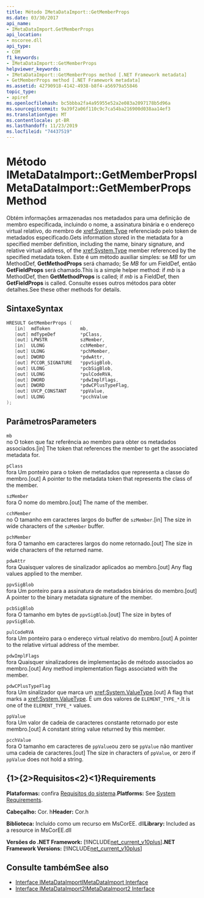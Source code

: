 ```yaml
---
title: Método IMetaDataImport::GetMemberProps
ms.date: 03/30/2017
api_name:
- IMetaDataImport.GetMemberProps
api_location:
- mscoree.dll
api_type:
- COM
f1_keywords:
- IMetaDataImport::GetMemberProps
helpviewer_keywords:
- IMetaDataImport::GetMemberProps method [.NET Framework metadata]
- GetMemberProps method [.NET Framework metadata]
ms.assetid: 42790918-4142-4938-b8f4-a56979a55846
topic_type:
- apiref
ms.openlocfilehash: bc5bbba2fa4a95955e52a2e083a2097178b5d96a
ms.sourcegitcommit: 9a39f2a06f110c9c7ca54ba216900d038aa14ef3
ms.translationtype: MT
ms.contentlocale: pt-BR
ms.lasthandoff: 11/23/2019
ms.locfileid: "74437519"
---
```

# <a name="imetadataimportgetmemberprops-method"></a><span data-ttu-id="1cee0-102">Método IMetaDataImport::GetMemberProps</span><span class="sxs-lookup"><span data-stu-id="1cee0-102">IMetaDataImport::GetMemberProps Method</span></span>
<span data-ttu-id="1cee0-103">Obtém informações armazenadas nos metadados para uma definição de membro especificada, incluindo o nome, a assinatura binária e o endereço virtual relativo, do membro de <xref:System.Type> referenciado pelo token de metadados especificado.</span><span class="sxs-lookup"><span data-stu-id="1cee0-103">Gets information stored in the metadata for a specified member definition, including the name, binary signature, and relative virtual address, of the <xref:System.Type> member referenced by the specified metadata token.</span></span> <span data-ttu-id="1cee0-104">Este é um método auxiliar simples: se *MB* for um MethodDef, **GetMethodProps** será chamado; Se *MB* for um FieldDef, então **GetFieldProps** será chamado.</span><span class="sxs-lookup"><span data-stu-id="1cee0-104">This is a simple helper method: if *mb* is a MethodDef, then **GetMethodProps** is called; if *mb* is a FieldDef, then **GetFieldProps** is called.</span></span> <span data-ttu-id="1cee0-105">Consulte esses outros métodos para obter detalhes.</span><span class="sxs-lookup"><span data-stu-id="1cee0-105">See these other methods for details.</span></span> 
  
## <a name="syntax"></a><span data-ttu-id="1cee0-106">Sintaxe</span><span class="sxs-lookup"><span data-stu-id="1cee0-106">Syntax</span></span>  
  
```cpp  
HRESULT GetMemberProps (  
   [in]  mdToken           mb,   
   [out] mdTypeDef         *pClass,  
   [out] LPWSTR            szMember,   
   [in]  ULONG             cchMember,   
   [out] ULONG             *pchMember,   
   [out] DWORD             *pdwAttr,  
   [out] PCCOR_SIGNATURE   *ppvSigBlob,   
   [out] ULONG             *pcbSigBlob,   
   [out] ULONG             *pulCodeRVA,   
   [out] DWORD             *pdwImplFlags,   
   [out] DWORD             *pdwCPlusTypeFlag,   
   [out] UVCP_CONSTANT     *ppValue,  
   [out] ULONG             *pcchValue  
);  
```  
  
## <a name="parameters"></a><span data-ttu-id="1cee0-107">Parâmetros</span><span class="sxs-lookup"><span data-stu-id="1cee0-107">Parameters</span></span>  
 `mb`  
 <span data-ttu-id="1cee0-108">no O token que faz referência ao membro para obter os metadados associados.</span><span class="sxs-lookup"><span data-stu-id="1cee0-108">[in] The token that references the member to get the associated metadata for.</span></span>  
  
 `pClass`  
 <span data-ttu-id="1cee0-109">fora Um ponteiro para o token de metadados que representa a classe do membro.</span><span class="sxs-lookup"><span data-stu-id="1cee0-109">[out] A pointer to the metadata token that represents the class of the member.</span></span>  
  
 `szMember`  
 <span data-ttu-id="1cee0-110">fora O nome do membro.</span><span class="sxs-lookup"><span data-stu-id="1cee0-110">[out] The name of the member.</span></span>  
  
 `cchMember`  
 <span data-ttu-id="1cee0-111">no O tamanho em caracteres largos do buffer de `szMember`.</span><span class="sxs-lookup"><span data-stu-id="1cee0-111">[in] The size in wide characters of the `szMember` buffer.</span></span>  
  
 `pchMember`  
 <span data-ttu-id="1cee0-112">fora O tamanho em caracteres largos do nome retornado.</span><span class="sxs-lookup"><span data-stu-id="1cee0-112">[out] The size in wide characters of the returned name.</span></span>  
  
 `pdwAttr`  
 <span data-ttu-id="1cee0-113">fora Quaisquer valores de sinalizador aplicados ao membro.</span><span class="sxs-lookup"><span data-stu-id="1cee0-113">[out] Any flag values applied to the member.</span></span>  
  
 `ppvSigBlob`  
 <span data-ttu-id="1cee0-114">fora Um ponteiro para a assinatura de metadados binários do membro.</span><span class="sxs-lookup"><span data-stu-id="1cee0-114">[out] A pointer to the binary metadata signature of the member.</span></span>  
  
 `pcbSigBlob`  
 <span data-ttu-id="1cee0-115">fora O tamanho em bytes de `ppvSigBlob`.</span><span class="sxs-lookup"><span data-stu-id="1cee0-115">[out] The size in bytes of `ppvSigBlob`.</span></span>  
  
 `pulCodeRVA`  
 <span data-ttu-id="1cee0-116">fora Um ponteiro para o endereço virtual relativo do membro.</span><span class="sxs-lookup"><span data-stu-id="1cee0-116">[out] A pointer to the relative virtual address of the member.</span></span>  
  
 `pdwImplFlags`  
 <span data-ttu-id="1cee0-117">fora Quaisquer sinalizadores de implementação de método associados ao membro.</span><span class="sxs-lookup"><span data-stu-id="1cee0-117">[out] Any method implementation flags associated with the member.</span></span>  
  
 `pdwCPlusTypeFlag`  
 <span data-ttu-id="1cee0-118">fora Um sinalizador que marca um <xref:System.ValueType>.</span><span class="sxs-lookup"><span data-stu-id="1cee0-118">[out] A flag that marks a <xref:System.ValueType>.</span></span> <span data-ttu-id="1cee0-119">É um dos valores de `ELEMENT_TYPE_*`.</span><span class="sxs-lookup"><span data-stu-id="1cee0-119">It is one of the `ELEMENT_TYPE_*` values.</span></span>
  
 `ppValue`  
 <span data-ttu-id="1cee0-120">fora Um valor de cadeia de caracteres constante retornado por este membro.</span><span class="sxs-lookup"><span data-stu-id="1cee0-120">[out] A constant string value returned by this member.</span></span>  
  
 `pcchValue`  
 <span data-ttu-id="1cee0-121">fora O tamanho em caracteres de `ppValue`ou zero se `ppValue` não mantiver uma cadeia de caracteres.</span><span class="sxs-lookup"><span data-stu-id="1cee0-121">[out] The size in characters of `ppValue`, or zero if `ppValue` does not hold a string.</span></span>  
  
## <a name="requirements"></a><span data-ttu-id="1cee0-122">{1&gt;{2&gt;Requisitos&lt;2}&lt;1}</span><span class="sxs-lookup"><span data-stu-id="1cee0-122">Requirements</span></span>  
 <span data-ttu-id="1cee0-123">**Plataformas:** confira [Requisitos do sistema](../../../../docs/framework/get-started/system-requirements.md).</span><span class="sxs-lookup"><span data-stu-id="1cee0-123">**Platforms:** See [System Requirements](../../../../docs/framework/get-started/system-requirements.md).</span></span>  
  
 <span data-ttu-id="1cee0-124">**Cabeçalho:** Cor. h</span><span class="sxs-lookup"><span data-stu-id="1cee0-124">**Header:** Cor.h</span></span>  
  
 <span data-ttu-id="1cee0-125">**Biblioteca:** Incluído como um recurso em MsCorEE. dll</span><span class="sxs-lookup"><span data-stu-id="1cee0-125">**Library:** Included as a resource in MsCorEE.dll</span></span>  
  
 <span data-ttu-id="1cee0-126">**Versões do .NET Framework:** [!INCLUDE[net_current_v10plus](../../../../includes/net-current-v10plus-md.md)]</span><span class="sxs-lookup"><span data-stu-id="1cee0-126">**.NET Framework Versions:** [!INCLUDE[net_current_v10plus](../../../../includes/net-current-v10plus-md.md)]</span></span>  
  
## <a name="see-also"></a><span data-ttu-id="1cee0-127">Consulte também</span><span class="sxs-lookup"><span data-stu-id="1cee0-127">See also</span></span>

- [<span data-ttu-id="1cee0-128">Interface IMetaDataImport</span><span class="sxs-lookup"><span data-stu-id="1cee0-128">IMetaDataImport Interface</span></span>](../../../../docs/framework/unmanaged-api/metadata/imetadataimport-interface.md)
- [<span data-ttu-id="1cee0-129">Interface IMetaDataImport2</span><span class="sxs-lookup"><span data-stu-id="1cee0-129">IMetaDataImport2 Interface</span></span>](../../../../docs/framework/unmanaged-api/metadata/imetadataimport2-interface.md)
